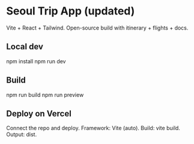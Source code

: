 # Seoul Trip App (updated)

Vite + React + Tailwind. Open-source build with itinerary + flights + docs.

## Local dev
npm install
npm run dev

## Build
npm run build
npm run preview

## Deploy on Vercel
Connect the repo and deploy. Framework: Vite (auto). Build: vite build. Output: dist.
